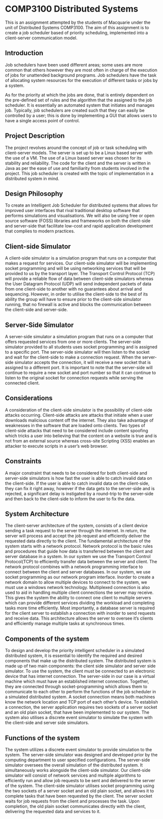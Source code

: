 # COMP3100 Distributed Systems

This is an assignment attempted by the students of Macquarie under the unit of Distributed Systems COMP3100. The aim of this assignment is to create a job scheduler based of priority scheduling, implemented into a client-server communication model.

## Introduction

Job schedulers have been used different areas; some uses are more common that others however they are most often in charge of the execution of jobs for unattended background programs. Job schedulers have the task of allocating system resources for the execution of different tasks or jobs by a system.

As for the priority at which the jobs are done, that is entirely dependent on the pre-defined set of rules and the algorithm that the assigned to the job scheduler. It is essentially an automated system that initiates and manages job. Typically, job schedulers are created such that they can easily be controlled by a user; this is done by implementing a GUI that allows users to have a single access point of control.

## Project Description

The project revolves around the concept of job or task scheduling with client-server models. The server is set up to be a Linux based server with the use of a VM. The use of a Linux based server was chosen for its stability and reliability. The code for the client and the server is written in Java as per the ease of use and familiarity from students involved in the project. This job scheduler is created with the topic of implementation in a distributed system in mind.

## Design Philosophy
To create an Intelligent Job Scheduler for distributed systems that allows for improved user interfaces that rival traditional desktop software that performs simulations and visualisations. We will also be using free or open source software (FOSS) libraries and frameworks on both the client-side and server-side that facilitate low-cost and rapid application development that complies to modern practices. 

## Client-side Simulator
A client-side simulator is a simulation program that runs on a computer that makes a request for services. Our client-side simulator will be implementing socket programming and will be using networking services that will be provided to us by the transport layer. The Transport Control Protocol (TCP) will provide a reliable flow of data between client-side simulators whereas the User Datagram Protocol (UDP) will send independent packets of data from one client-side to another with no guarantees about arrival and sequencing. However, in order to utilise the client-side to the best of its ability the group will have to ensure prior to the client-side simulator running,  that no firewall is active and blocks the communication between the client-side and server-side. 


## Server-Side Simulator
A server-side simulator a simulation program that runs on a computer that offers requested services from one or more clients. The server-side simulator provided to all students uses socket programming and is assigned to a specific port. The server-side simulator will then listen to the socket and wait for the client-side to make a connection request.  When the server-side simulator accepts the connection, it will receive a new socket that is assigned to a different port. It is important to note that the server-side will continue to require a new socket and port number so that it can continue to listen to the original socket for connection requests while serving the connected client. 

## Considerations
A consideration of the client-side simulator is the possibility of client-side attacks occurring. Client-side attacks are attacks that initiate when a user downloads malicious content off the internet. They also take advantage of weaknesses in the software that are loaded onto clients. Two types of client-side attacks that need to be considered include content spoofing which tricks a user into believing that the content on a website is true and is not from an external source whereas cross-site Scripting (XSS) enables an attacker to execute scripts in a user’s web browser. 

## Constraints 
A major constraint that needs to be considered for both client-side and server-side simulators is how fast the user is able to catch invalid data on the client-side. If the user is able to catch invalid data on the client-side, they can fix it right away, however if the data gets to the server-side and is rejected, a significant delay is instigated by a round-trip to the server-side and then back to the client-side to inform the user to fix the data. 

## System Architecture
The client-server architecture of the system, consists of a client device sending a task request to the server through the internet. In return, the server will process and accept the job request and efficiently deliver the requested data directly to the client. The fundamental architecture of the system starts with a network protocol. Network protocol is the basic rules and procedures that guide how data is transferred between the client and server database in a system. In our system we use the Transport Control Protocol(TCP) to efficiently transfer data between the server and client. The network protocol combines with a network programming interface to connect between the client and server databases. In our system, we use socket programming as our network program interface. Inorder to create a network domain to allow multiple devices to connect to the system, we must use a windows network technology. Multiplexed connection is also used to aid in handling multiple client connections the server may receive. This gives the system the ability to connect one client to multiple servers which can provide different services dividing the workload and completing tasks more time efficiently. Most importantly, a database server is required for the client server to establish a connection with inorder to send requests and receive data.  This architecture allows the server to oversee it’s clients and efficiently manage multiple tasks at synchronous times. 

## Components of the system 
To design and develop the priority intelligent scheduler in a simulated distributed system, it is essential to identify the required and desired components that make up the distributed system. The distributed system is made up of two main components: the client side simulator and server side simulator. To use the system, the client must be connected to an electronic device that has internet connection. The server-side in our case is a virtual machine which must have an established internet connection.  Together, they are connected through socket-programming which allows them to communicate to each other to perform the functions of the job scheduler in a simulated distributed system. A socket connection means both machines know the network location and TCP port of each other’s device. To establish a connection, the server application requires two sockets of a server socket and an old plain socket, that have been implemented to our system. The system also utilises a discrete event simulator to simulate the system with the client-side and server side simulators.

## Functions of the system 
The system utilizes a discrete event simulator to provide simulation to the system. The server-side simulator was designed and developed prior by the computing department to user specified configurations. The server-side simulator oversees the overall simulation of the distributed system. It simultaneously works alongside the client-side simulator. Our client-side simulator will consist of network services and multiple algorithms to efficiently run and allow job requests to be sent and delivered to the server of the system. The client-side simulator utilises socket programming using the two sockets of a server socket and an old plain socket, and allows it to complete tasks that have been requested by the client. The server socket waits for job requests from the client and processes the task. Upon completion, the old plain socket communicates directly with the client, delivering the requested data and services to it. 


